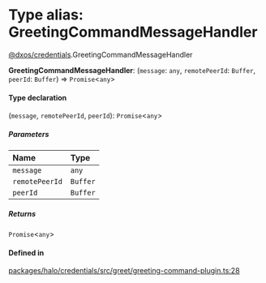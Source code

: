 # Type alias: GreetingCommandMessageHandler

[@dxos/credentials](../modules/dxos_credentials.md).GreetingCommandMessageHandler

 **GreetingCommandMessageHandler**: (`message`: `any`, `remotePeerId`: `Buffer`, `peerId`: `Buffer`) => `Promise`<`any`\>

#### Type declaration

(`message`, `remotePeerId`, `peerId`): `Promise`<`any`\>

##### Parameters

| Name | Type |
| :------ | :------ |
| `message` | `any` |
| `remotePeerId` | `Buffer` |
| `peerId` | `Buffer` |

##### Returns

`Promise`<`any`\>

#### Defined in

[packages/halo/credentials/src/greet/greeting-command-plugin.ts:28](https://github.com/dxos/dxos/blob/db8188dae/packages/halo/credentials/src/greet/greeting-command-plugin.ts#L28)
